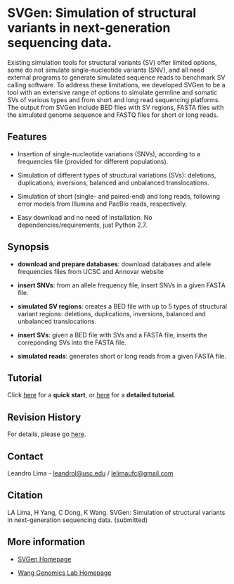 # SVGen: Simulation of structural variants in next-generation sequencing data.

Existing simulation tools for structural variants (SV) offer limited options, some do not simulate single-nucleotide variants (SNV), and all need external programs to generate simulated sequence reads to benchmark SV calling software. To address these limitations, we developed SVGen to be a tool with an extensive range of options to simulate germline and somatic SVs of various types and from short and long read sequencing platforms. The output from SVGen include BED files with SV regions, FASTA files with the simulated genome sequence and FASTQ files for short or long reads.

## Features

* Insertion of single-nucleotide variations (SNVs), according to a frequencies file (provided for different populations).

* Simulation of different types of structural variations (SVs): deletions, duplications, inversions, balanced and unbalanced translocations.

* Simulation of short (single- and paired-end) and long reads, following error models from Illumina and PacBio reads, respectively.

* Easy download and no need of installation. No dependencies/requirements, just Python 2.7.


## Synopsis

* **download and prepare databases**: download databases and allele frequencies files from UCSC and Annovar website

* **insert SNVs**: from an allele frequency file, insert SNVs in a given FASTA file.

* **simulated SV regions**: creates a BED file with up to 5 types of structural variant regions: deletions, duplications, inversions, balanced and unbalanced translocations.

* **insert SVs**: given a BED file with SVs and a FASTA file, inserts the correponding SVs into the FASTA file.

* **simulated reads**: generates short or long reads from a given FASTA file.

## Tutorial

Click [here](http://svgen.openbioinformatics.org/en/latest/user-guide/startup/) for a **quick start**, or [here](http://svgen.openbioinformatics.org/en/latest/user-guide/manual/) for a **detailed tutorial**.


## Revision History

For details, please go [here](https://github.com/WGLab/SVGen/commits/master).

## Contact

Leandro Lima - leandrol@usc.edu / lelimaufc@gmail.com



<!-- Please join [SVGen users group](https://groups.google.com/forum/#!forum/svgen-users) for updates! -->

## Citation

LA Lima, H Yang, C Dong, K Wang. SVGen: Simulation of structural variants in next-generation sequencing data. (submitted)


## More information

* [SVGen Homepage](http://svgen.openbioinformatics.org)

* [Wang Genomics Lab Homepage](http://wglab.org)



